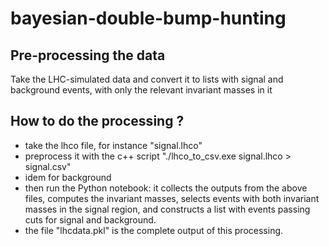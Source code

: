 # bayesian-double-bump-hunting

## Pre-processing the data

Take the LHC-simulated data and convert it to lists with signal and background events, with only the relevant invariant masses in it

## How to do the processing ?

- take the lhco file, for instance "signal.lhco"
- preprocess it with the c++ script "./lhco_to_csv.exe signal.lhco > signal.csv"
- idem for background
- then run the Python notebook: it collects the outputs from the above files, computes the invariant masses, selects events with both invariant masses in the signal region, and constructs a list with events passing cuts for signal and background.
- the file "lhcdata.pkl" is the complete output of this processing.
